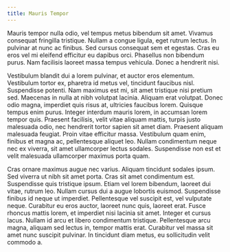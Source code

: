 ```yaml
---
title: Mauris Tempor
---
```

Mauris tempor nulla odio, vel tempus metus bibendum sit amet. Vivamus
consequat fringilla tristique. Nullam a congue ligula, eget rutrum
lectus. In pulvinar at nunc ac finibus. Sed cursus consequat sem et
egestas. Cras eu eros vel mi eleifend efficitur eu dapibus orci.
Phasellus non bibendum purus. Nam facilisis laoreet massa tempus
vehicula. Donec a hendrerit nisi.

Vestibulum blandit dui a lorem pulvinar, et auctor eros elementum.
Vestibulum tortor ex, pharetra id metus vel, tincidunt faucibus nisl.
Suspendisse potenti. Nam maximus est mi, sit amet tristique nisi pretium
sed. Maecenas in nulla at nibh volutpat lacinia. Aliquam erat volutpat.
Donec odio magna, imperdiet quis risus at, ultricies faucibus lorem.
Quisque tempus enim purus. Integer interdum mauris lorem, in accumsan
lorem tempor quis. Praesent facilisis, velit vitae aliquam mattis,
turpis justo malesuada odio, nec hendrerit tortor sapien sit amet diam.
Praesent aliquam malesuada feugiat. Proin vitae efficitur massa.
Vestibulum quam enim, finibus et magna ac, pellentesque aliquet leo.
Nullam condimentum neque nec ex viverra, sit amet ullamcorper lectus
sodales. Suspendisse non est et velit malesuada ullamcorper maximus
porta quam.

Cras ornare maximus augue nec varius. Aliquam tincidunt sodales ipsum.
Sed viverra ut nibh sit amet porta. Cras sit amet condimentum est.
Suspendisse quis tristique ipsum. Etiam vel lorem bibendum, laoreet dui
vitae, rutrum leo. Nullam cursus dui a augue lobortis euismod.
Suspendisse finibus id neque ut imperdiet. Pellentesque vel suscipit
est, vel vulputate neque. Curabitur eu eros auctor, laoreet nunc quis,
laoreet erat. Fusce rhoncus mattis lorem, et imperdiet nisi lacinia sit
amet. Integer et cursus lacus. Nullam id arcu et libero condimentum
tristique. Pellentesque arcu magna, aliquam sed lectus in, tempor mattis
erat. Curabitur vel massa sit amet nunc suscipit pulvinar. In tincidunt
diam metus, eu sollicitudin velit commodo a.